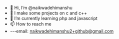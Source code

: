 - 👋 Hi, I’m @naikwadehimanshu
- 👀 I make some projects on c and c++
- 🌱 I’m currently learning php and javascript
- 📫 How to reach me
- ---email: naikwadehimanshu2+github@gmail.com


<!---
naikwadehimanshu/naikwadehimanshu is a ✨ special ✨ repository because its `README.md` (this file) appears on your GitHub profile.
You can click the Preview link to take a look at your changes.
--->
